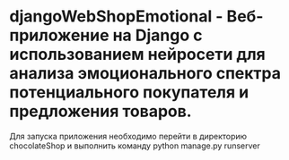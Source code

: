 # djangoWebShopEmotional - Веб-приложение на Django с использованием нейросети для анализа эмоционального спектра потенциального покупателя и предложения товаров.
Для запуска приложения необходимо перейти в директорию chocolateShop и выполнить команду python manage.py runserver
